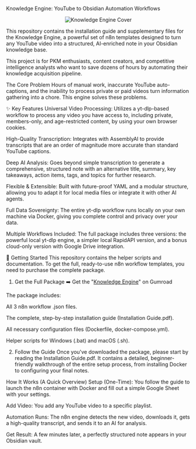 Knowledge Engine: YouTube to Obsidian Automation Workflows
<p align="center">
<img src="[https://public-files.gumroad.com/296nfchp91f4615z7f4xzzpdl7ap](https://public-files.gumroad.com/296nfchp91f4615z7f4xzzpdl7ap)" alt="Knowledge Engine Cover">
</p>

This repository contains the installation guide and supplementary files for the Knowledge Engine, a powerful set of n8n templates designed to turn any YouTube video into a structured, AI-enriched note in your Obsidian knowledge base.

This project is for PKM enthusiasts, content creators, and competitive intelligence analysts who want to save dozens of hours by automating their knowledge acquisition pipeline.

The Core Problem
Hours of manual work, inaccurate YouTube auto-captions, and the inability to process private or paid videos turn information gathering into a chore. This engine solves these problems.

✨ Key Features
Universal Video Processing: Utilizes a yt-dlp-based workflow to process any video you have access to, including private, members-only, and age-restricted content, by using your own browser cookies.

High-Quality Transcription: Integrates with AssemblyAI to provide transcripts that are an order of magnitude more accurate than standard YouTube captions.

Deep AI Analysis: Goes beyond simple transcription to generate a comprehensive, structured note with an alternative title, summary, key takeaways, action items, tags, and topics for further research.

Flexible & Extensible: Built with future-proof YAML and a modular structure, allowing you to adapt it for local media files or integrate it with other AI agents.

Full Data Sovereignty: The entire yt-dlp workflow runs locally on your own machine via Docker, giving you complete control and privacy over your data.

Multiple Workflows Included: The full package includes three versions: the powerful local yt-dlp engine, a simpler local RapidAPI version, and a bonus cloud-only version with Google Drive integration.

🚀 Getting Started
This repository contains the helper scripts and documentation. To get the full, ready-to-use n8n workflow templates, you need to purchase the complete package.

1. Get the Full Package
➡️ Get the "[Knowledge Engine](https://pplaton.gumroad.com/l/youtube-to-obsidian)" on Gumroad

The package includes:

All 3 n8n workflow .json files.

The complete, step-by-step installation guide (Installation Guide.pdf).

All necessary configuration files (Dockerfile, docker-compose.yml).

Helper scripts for Windows (.bat) and macOS (.sh).

2. Follow the Guide
Once you've downloaded the package, please start by reading the Installation Guide.pdf. It contains a detailed, beginner-friendly walkthrough of the entire setup process, from installing Docker to configuring your final notes.

How It Works (A Quick Overview)
Setup (One-Time): You follow the guide to launch the n8n container with Docker and fill out a simple Google Sheet with your settings.

Add Video: You add any YouTube video to a specific playlist.

Automation Runs: The n8n engine detects the new video, downloads it, gets a high-quality transcript, and sends it to an AI for analysis.

Get Result: A few minutes later, a perfectly structured note appears in your Obsidian vault.
